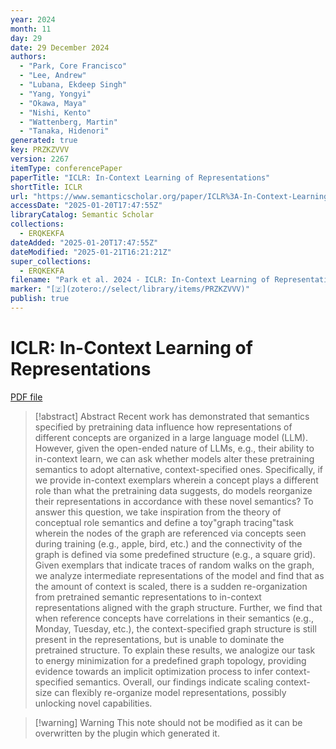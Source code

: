 ```yaml
---
year: 2024
month: 11
day: 29
date: 29 December 2024
authors:
  - "Park, Core Francisco"
  - "Lee, Andrew"
  - "Lubana, Ekdeep Singh"
  - "Yang, Yongyi"
  - "Okawa, Maya"
  - "Nishi, Kento"
  - "Wattenberg, Martin"
  - "Tanaka, Hidenori"
generated: true
key: PRZKZVVV
version: 2267
itemType: conferencePaper
paperTitle: "ICLR: In-Context Learning of Representations"
shortTitle: ICLR
url: "https://www.semanticscholar.org/paper/ICLR%3A-In-Context-Learning-of-Representations-Park-Lee/2e459745774062f1c930b645b0adc22d43e9bca9"
accessDate: "2025-01-20T17:47:55Z"
libraryCatalog: Semantic Scholar
collections:
  - ERQKEKFA
dateAdded: "2025-01-20T17:47:55Z"
dateModified: "2025-01-21T16:21:21Z"
super_collections:
  - ERQKEKFA
filename: "Park et al. 2024 - ICLR: In-Context Learning of Representations.pdf"
marker: "[🇿](zotero://select/library/items/PRZKZVVV)"
publish: true
---
```

# ICLR: In-Context Learning of Representations

[PDF file](/Papers/PDFs/Park%20et%20al.%202024%20-%20ICLR:%20In-Context%20Learning%20of%20Representations.pdf)

> [!abstract] Abstract
> Recent work has demonstrated that semantics specified by pretraining data influence how representations of different concepts are organized in a large language model (LLM). However, given the open-ended nature of LLMs, e.g., their ability to in-context learn, we can ask whether models alter these pretraining semantics to adopt alternative, context-specified ones. Specifically, if we provide in-context exemplars wherein a concept plays a different role than what the pretraining data suggests, do models reorganize their representations in accordance with these novel semantics? To answer this question, we take inspiration from the theory of conceptual role semantics and define a toy"graph tracing"task wherein the nodes of the graph are referenced via concepts seen during training (e.g., apple, bird, etc.) and the connectivity of the graph is defined via some predefined structure (e.g., a square grid). Given exemplars that indicate traces of random walks on the graph, we analyze intermediate representations of the model and find that as the amount of context is scaled, there is a sudden re-organization from pretrained semantic representations to in-context representations aligned with the graph structure. Further, we find that when reference concepts have correlations in their semantics (e.g., Monday, Tuesday, etc.), the context-specified graph structure is still present in the representations, but is unable to dominate the pretrained structure. To explain these results, we analogize our task to energy minimization for a predefined graph topology, providing evidence towards an implicit optimization process to infer context-specified semantics. Overall, our findings indicate scaling context-size can flexibly re-organize model representations, possibly unlocking novel capabilities.

>[!warning] Warning
> This note should not be modified as it can be overwritten by the plugin which generated it.


